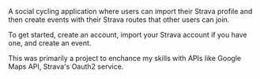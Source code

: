 A social cycling application where users can import their Strava profile and then create events with their Strava routes that other users can join.

To get started, create an account, import your Strava account if you have one, and create an event.

This was primarily a project to enchance my skills with APIs like Google Maps API, Strava's Oauth2 service.